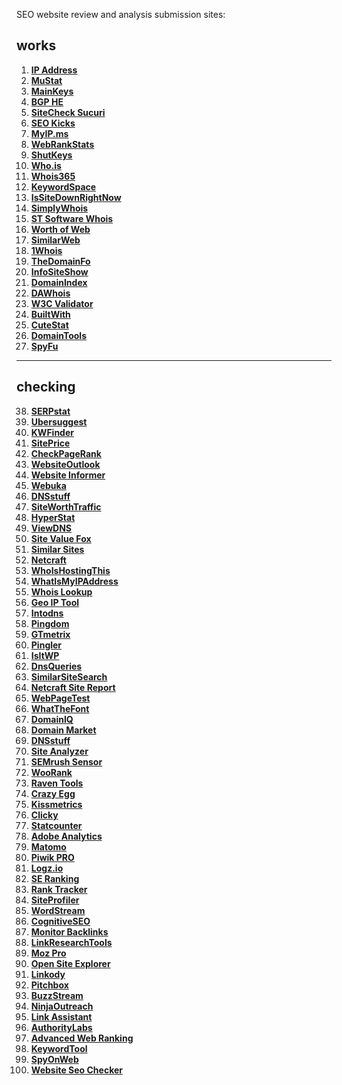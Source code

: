 SEO website review and analysis submission sites:

## works

1. **[IP Address](https://www.ipaddress.com/)**
2. **[MuStat](https://www.mustat.com/)**
4. **[MainKeys](https://mainkeys.net/)**
5. **[BGP HE](https://bgp.he.net/)**
6. **[SiteCheck Sucuri](https://sitecheck.sucuri.net/)**
7. **[SEO Kicks](https://www.seokicks.de/)**
8. **[MyIP.ms](https://myip.ms/info/)**
10. **[WebRankStats](http://whois.webrankstats.com/)**
11. **[ShutKeys](http://shutkeys.net/)**
13. **[Who.is](https://who.is/whois/)**
14. **[Whois365](https://www.whois365.com/)**
16. **[KeywordSpace](https://keywordspace.com/)**
17. **[IsSiteDownRightNow](https://issitedownrightnow.com/)**
18. **[SimplyWhois](https://www.simplywhois.com/)**
19. **[ST Software Whois](http://whois.stsoftware.biz/)**
20. **[Worth of Web](https://www.worthofweb.com/)**
21. **[SimilarWeb](https://www.similarweb.com/)**
22. **[1Whois](http://1whois.ru/)**
23. **[TheDomainFo](http://thedomainfo.com/)**
24. **[InfoSiteShow](https://www.infositeshow.com/)**
25. **[DomainIndex](https://domainindex.com/)**
27. **[DAWhois](https://dawhois.com/)**
28. **[W3C Validator](https://validator.w3.org/)**
29. **[BuiltWith](https://builtwith.com/)**
30. **[CuteStat](https://www.cutestat.com/)**
31. **[DomainTools](https://whois.domaintools.com/)**
37. **[SpyFu](https://www.spyfu.com/)**





--- 
## checking 




38. **[SERPstat](https://serpstat.com/)**
39. **[Ubersuggest](https://neilpatel.com/ubersuggest/)**
40. **[KWFinder](https://kwfinder.com/)**
41. **[SitePrice](https://siteprice.org/)**
42. **[CheckPageRank](http://www.checkpagerank.net/)**
43. **[WebsiteOutlook](http://www.websiteoutlook.com/)**
44. **[Website Informer](https://website.informer.com/)**
45. **[Webuka](https://www.webuka.com/)**
46. **[DNSstuff](https://www.dnsstuff.com/)**
47. **[SiteWorthTraffic](http://www.siteworthtraffic.com/)**
48. **[HyperStat](http://www.hyperstat.net/)**
49. **[ViewDNS](https://viewdns.info/)**
50. **[Site Value Fox](http://www.sitevaluefox.com/)**
51. **[Similar Sites](https://www.similarsites.com/)**
52. **[Netcraft](https://www.netcraft.com/)**
53. **[WhoIsHostingThis](https://www.whoishostingthis.com/)**
54. **[WhatIsMyIPAddress](https://whatismyipaddress.com/)**
55. **[Whois Lookup](https://whoislookup.com/)**
56. **[Geo IP Tool](http://geoiptool.com/)**
57. **[Intodns](https://intodns.com/)**
58. **[Pingdom](https://www.pingdom.com/)**
59. **[GTmetrix](https://gtmetrix.com/)**
60. **[Pingler](https://pingler.com/)**
61. **[IsItWP](https://www.isitwp.com/)**
62. **[DnsQueries](https://dnsqueries.com/)**
63. **[SimilarSiteSearch](https://www.similarsitesearch.com/)**
64. **[Netcraft Site Report](https://toolbar.netcraft.com/site_report)**
65. **[WebPageTest](https://www.webpagetest.org/)**
66. **[WhatTheFont](https://www.myfonts.com/WhatTheFont/)**
67. **[DomainIQ](https://www.domainiq.com/)**
68. **[Domain Market](https://www.domainmarket.com/)**
69. **[DNSstuff](https://www.dnsstuff.com/)**
70. **[Site Analyzer](https://www.site-analyzer.com/)**
71. **[SEMrush Sensor](https://sensor.semrush.com/)**
72. **[WooRank](https://www.woorank.com/)**
73. **[Raven Tools](https://raventools.com/)**
74. **[Crazy Egg](https://www.crazyegg.com/)**
75. **[Kissmetrics](https://www.kissmetrics.io/)**
76. **[Clicky](https://clicky.com/)**
77. **[Statcounter](https://statcounter.com/)**
78. **[Adobe Analytics](https://www.adobe.com/analytics/adobe-analytics.html)**
79. **[Matomo](https://matomo.org/)**
80. **[Piwik PRO](https://piwik.pro/)**
81. **[Logz.io](https://logz.io/)**
82. **[SE Ranking](https://seranking.com/)**
83. **[Rank Tracker](https://www.link-assistant.com/rank-tracker/)**
84. **[SiteProfiler](https://www.siteprofiler.com/)**
85. **[WordStream](https://www.wordstream.com/)**
86. **[CognitiveSEO](https://cognitiveseo.com/)**
87. **[Monitor Backlinks](https://monitorbacklinks.com/)**
88. **[LinkResearchTools](https://www.linkresearchtools.com/)**
89. **[Moz Pro](https://moz.com/products/pro)**
90. **[Open Site Explorer](https://moz.com/link-explorer)**
91. **[Linkody](https://www.linkody.com/)**
92. **[Pitchbox](https://pitchbox.com/)**
93. **[BuzzStream](https://www.buzzstream.com/)**
94. **[NinjaOutreach](https://ninjaoutreach.com/)**
95. **[Link Assistant](https://www.link-assistant.com/)**
96. **[AuthorityLabs](https://authoritylabs.com/)**
97. **[Advanced Web Ranking](https://www.advancedwebranking.com/)**
98. **[KeywordTool](https://keywordtool.io/)**
99. **[SpyOnWeb](https://spyonweb.com/)**
100. **[Website Seo Checker](https://websiteseochecker.com/)**
